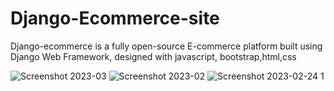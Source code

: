 # Django-Ecommerce-site
Django-ecommerce is a fully open-source E-commerce platform built using Django Web Framework, designed with javascript, bootstrap,html,css

![Screenshot 2023-03](https://user-images.githubusercontent.com/97035908/221172454-5609dcf9-103f-431e-adae-321905c13562.png)
![Screenshot 2023-02](https://user-images.githubusercontent.com/97035908/221172465-c75ec59d-d90a-4046-ad3b-eaaf2ede1b9e.png)
![Screenshot 2023-02-24 1](https://user-images.githubusercontent.com/97035908/221172467-0e684893-fbb3-4ecf-abe4-3948d733da8b.png)
